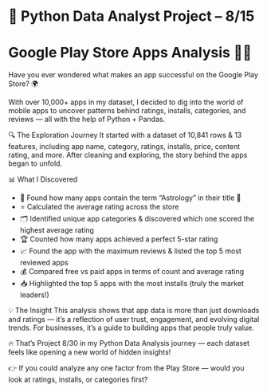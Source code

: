 # 🐍 Python Data Analyst Project – 8/15
# Google Play Store Apps Analysis 📱✨

Have you ever wondered what makes an app successful on the Google Play Store? 🌍

With over 10,000+ apps in my dataset, I decided to dig into the world of mobile apps to uncover patterns behind ratings, installs, categories, and reviews — all with the help of Python + Pandas.

🔍 The Exploration Journey
It started with a dataset of 10,841 rows & 13 features, including app name, category, ratings, installs, price, content rating, and more. After cleaning and exploring, the story behind the apps began to unfold.

📊 What I Discovered

* 🔮 Found how many apps contain the term “Astrology” in their title 🌌
* ⭐ Calculated the average rating across the store
* 🗂 Identified unique app categories & discovered which one scored the highest average rating
* 🏆 Counted how many apps achieved a perfect 5-star rating
* 📈 Found the app with the maximum reviews & listed the top 5 most reviewed apps
* 💰 Compared free vs paid apps in terms of count and average rating
* 📥 Highlighted the top 5 apps with the most installs (truly the market leaders!)

💡 The Insight
This analysis shows that app data is more than just downloads and ratings — it’s a reflection of user trust, engagement, and evolving digital trends. For businesses, it’s a guide to building apps that people truly value.

🔥 That’s Project 8/30 in my Python Data Analysis journey — each dataset feels like opening a new world of hidden insights!

👉 If you could analyze any one factor from the Play Store — would you look at ratings, installs, or categories first?

